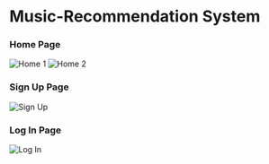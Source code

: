 # Music-Recommendation System
### Home Page
![Home 1](https://drive.google.com/file/d/1NT9lxIO8WRDa7Roe2X7CD1vKVtlhaMFk/view?usp=sharing)
![Home 2](https://drive.google.com/file/d/1Y6Xan5LOqNuH7J0Xfq33Bvg9Salg167-/view?usp=sharing)

### Sign Up Page
![Sign Up](https://drive.google.com/file/d/1v3JBaETFKgFBHo6dFHgjAsWc9Guc50qP/view?usp=sharing)

### Log In Page
![Log In]()

